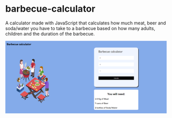 # barbecue-calculator
A calculator made with JavaScript that calculates how much meat, beer and soda/water you have to take to a barbecue based on how many adults, children and the duration of the barbecue.


<a href="https://barbecue-calculator.netlify.app/"><img src="https://raw.githubusercontent.com/pansani/barbecue-calculator/main/assests/barbecue-print.png"></a>
